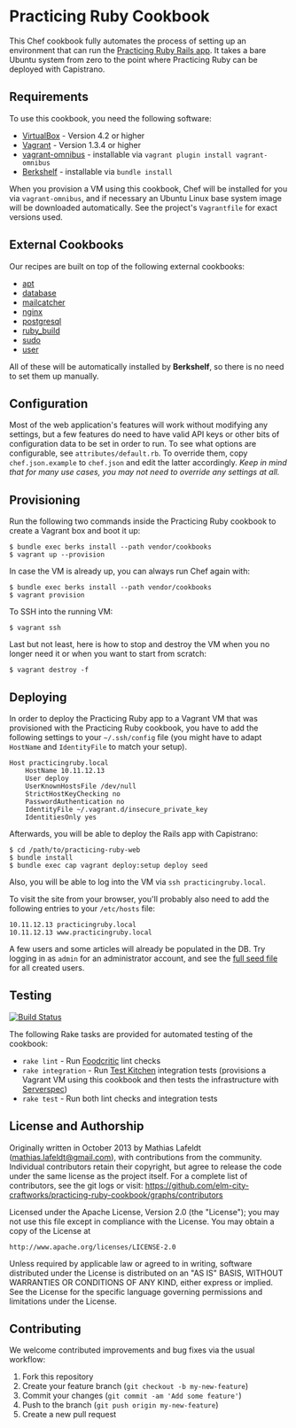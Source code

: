 Practicing Ruby Cookbook
========================

This Chef cookbook fully automates the process of setting up an environment that
can run the [Practicing Ruby Rails app][practicingruby-web]. It takes a bare
Ubuntu system from zero to the point where Practicing Ruby can be deployed with
Capistrano.


## Requirements

To use this cookbook, you need the following software:

* [VirtualBox] - Version 4.2 or higher
* [Vagrant] - Version 1.3.4 or higher
* [vagrant-omnibus] - installable via `vagrant plugin install vagrant-omnibus`
* [Berkshelf] - installable via `bundle install`

When you provision a VM using this cookbook, Chef will be installed for you via
`vagrant-omnibus`, and if necessary an Ubuntu Linux base system image will be
downloaded automatically. See the project's `Vagrantfile` for exact versions
used.

## External Cookbooks

Our recipes are built on top of the following external cookbooks: 

* [apt](https://github.com/opscode-cookbooks/apt)
* [database](https://github.com/opscode-cookbooks/database)
* [mailcatcher](https://github.com/andruby/mailcatcher)
* [nginx](https://github.com/opscode-cookbooks/nginx)
* [postgresql](https://github.com/opscode-cookbooks/postgresql)
* [ruby_build](https://github.com/fnichol/chef-ruby_build)
* [sudo](https://github.com/opscode-cookbooks/sudo)
* [user](https://github.com/fnichol/chef-user)

All of these will be automatically installed by **Berkshelf**, so there is no
need to set them up manually.

## Configuration

Most of the web application's features will work without modifying any settings,
but a few features do need to have valid API keys or other bits of configuration
data to be set in order to run. To see what options are configurable, see
`attributes/default.rb`. To override them, copy `chef.json.example` to
`chef.json` and edit the latter accordingly. *Keep in mind that for many use
cases, you may not need to override any settings at all.*

## Provisioning

Run the following two commands inside the Practicing Ruby cookbook to create a
Vagrant box and boot it up:

    $ bundle exec berks install --path vendor/cookbooks
    $ vagrant up --provision

In case the VM is already up, you can always run Chef again with:

    $ bundle exec berks install --path vendor/cookbooks
    $ vagrant provision

To SSH into the running VM:

    $ vagrant ssh

Last but not least, here is how to stop and destroy the VM when you no longer
need it or when you want to start from scratch:

    $ vagrant destroy -f

## Deploying

In order to deploy the Practicing Ruby app to a Vagrant VM that was provisioned
with the Practicing Ruby cookbook, you have to add the following settings to
your `~/.ssh/config` file (you might have to adapt `HostName` and `IdentityFile`
to match your setup).

```
Host practicingruby.local
    HostName 10.11.12.13
    User deploy
    UserKnownHostsFile /dev/null
    StrictHostKeyChecking no
    PasswordAuthentication no
    IdentityFile ~/.vagrant.d/insecure_private_key
    IdentitiesOnly yes
```

Afterwards, you will be able to deploy the Rails app with Capistrano:

    $ cd /path/to/practicing-ruby-web
    $ bundle install
    $ bundle exec cap vagrant deploy:setup deploy seed

Also, you will be able to log into the VM via `ssh practicingruby.local`.

To visit the site from your browser, you'll probably also need to add the
following entries to your `/etc/hosts` file:

```
10.11.12.13 practicingruby.local
10.11.12.13 www.practicingruby.local
```

A few users and some articles will already be populated in the DB. Try logging
in as `admin` for an administrator account, and see the [full seed file][pr-seeds]
for all created users.

## Testing

[![Build Status](https://travis-ci.org/elm-city-craftworks/practicing-ruby-cookbook.png?branch=master)](https://travis-ci.org/elm-city-craftworks/practicing-ruby-cookbook)

The following Rake tasks are provided for automated testing of the cookbook:

* `rake lint` - Run [Foodcritic] lint checks
* `rake integration` - Run [Test Kitchen] integration tests (provisions a
  Vagrant VM using this cookbook and then tests the infrastructure with
  [Serverspec])
* `rake test` - Run both lint checks and integration tests

## License and Authorship

Originally written in October 2013 by Mathias Lafeldt (<mathias.lafeldt@gmail.com>),
with contributions from the community. Individual contributors retain their
copyright, but agree to release the code under the same license as the project
itself. For a complete list of contributors, see the git logs or visit:
https://github.com/elm-city-craftworks/practicing-ruby-cookbook/graphs/contributors

Licensed under the Apache License, Version 2.0 (the "License"); you may not use
this file except in compliance with the License. You may obtain a copy of the
License at

    http://www.apache.org/licenses/LICENSE-2.0

Unless required by applicable law or agreed to in writing, software distributed
under the License is distributed on an "AS IS" BASIS, WITHOUT WARRANTIES OR
CONDITIONS OF ANY KIND, either express or implied. See the License for the
specific language governing permissions and limitations under the License.

## Contributing

We welcome contributed improvements and bug fixes via the usual workflow:

1. Fork this repository
2. Create your feature branch (`git checkout -b my-new-feature`)
3. Commit your changes (`git commit -am 'Add some feature'`)
4. Push to the branch (`git push origin my-new-feature`)
5. Create a new pull request


[Berkshelf]: http://berkshelf.com/
[Vagrant]: http://vagrantup.com
[VirtualBox]: https://www.virtualbox.org/
[practicingruby-web]: https://github.com/elm-city-craftworks/practicing-ruby-web
[vagrant-omnibus]: https://github.com/schisamo/vagrant-omnibus
[pr-seeds]: https://github.com/elm-city-craftworks/practicing-ruby-web/blob/master/db/seeds.rb
[Foodcritic]: http://www.foodcritic.io/
[Serverspec]: http://serverspec.org/
[Test Kitchen]: http://kitchen.ci/
